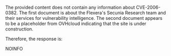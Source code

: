 The provided content does not contain any information about CVE-2006-0382. The first document is about the Flexera's Secunia Research team and their services for vulnerability intelligence. The second document appears to be a placeholder from OVHcloud indicating that the site is under construction.

Therefore, the response is:

NOINFO